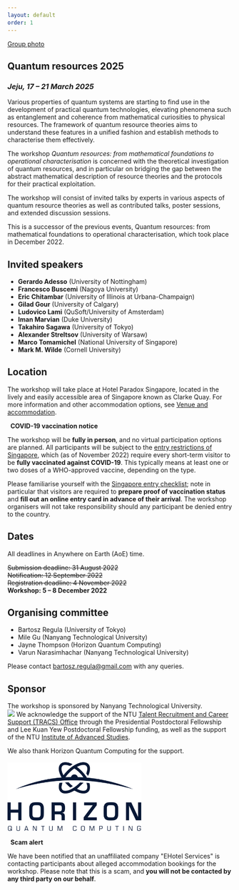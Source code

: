 ```yaml
---
layout: default
order: 1
---
```


[Group photo](/photo.jpg)

## Quantum resources 2025
<h3 class="lessspace"><em>Jeju, 17 &ndash; 21 March 2025</em></h3>

Various properties of quantum systems are starting to find use in the development of practical quantum technologies, elevating phenomena such as entanglement and coherence from mathematical curiosities to physical resources. The framework of quantum resource theories aims to understand these features in a unified fashion and establish methods to characterise them effectively.

The workshop *Quantum resources: from mathematical foundations to operational characterisation* is concerned with the theoretical investigation of quantum resources, and in particular on bridging the gap between the abstract mathematical description of resource theories and the protocols for their practical exploitation.

The workshop will consist of invited talks by experts in various aspects of quantum resource theories as well as contributed talks, poster sessions, and extended discussion sessions.

This is a successor of the previous events, Quantum resources: from mathematical foundations to operational characterisation, which took place in December 2022.


## Invited speakers

* **Gerardo Adesso** (University of Nottingham)
* **Francesco Buscemi** (Nagoya University) 
* **Eric Chitambar** (University of Illinois at Urbana-Champaign)
* **Gilad Gour** (University of Calgary)
* **Ludovico Lami** (QuSoft/University of Amsterdam)
* **Iman Marvian** (Duke University)
* **Takahiro Sagawa** (University of Tokyo)
* **Alexander Streltsov** (University of Warsaw)
* **Marco Tomamichel** (National University of Singapore)
* **Mark M. Wilde** (Cornell University)

## Location

The workshop will take place at Hotel Paradox Singapore, located in the lively and easily accessible area of Singapore known as Clarke Quay. For more information and other accommodation options, see [Venue and accommodation](/venue).

<div class="covid"><p><b><i class="fas fa-info-circle"></i>&nbsp; COVID-19 vaccination notice</b></p>
	<p>The workshop will be <b>fully in person</b>, and no virtual participation options are planned. All participants will be subject to the <a href="https://www.ica.gov.sg/enter-transit-depart/entering-singapore">entry restrictions of Singapore</a>, which (as of November 2022) require every short-term visitor to be <b>fully vaccinated against COVID-19</b>. This typically means at least one or two doses of a WHO-approved vaccine, depending on the type. </p>
	<p>Please familiarise yourself with the <a href="https://www.ica.gov.sg/enter-transit-depart/entering-singapore">Singapore entry checklist</a>; note in particular that visitors are required to <b>prepare proof of vaccination status</b> and <b>fill out an online entry card in advance of their arrival</b>. The workshop organisers will not take responsibility should any participant be denied entry to the country.</p>
</div>

## Dates

All deadlines in Anywhere on Earth (AoE) time.

~~Submission deadline: 31 August 2022~~   
~~Notification: 12 September 2022~~            
~~Registration deadline: 4 November 2022~~   
**Workshop: 5 &ndash; 8 December 2022**


## Organising committee

* Bartosz Regula (University of Tokyo)
* Mile Gu (Nanyang Technological University)
* Jayne Thompson (Horizon Quantum Computing)
* Varun Narasimhachar (Nanyang Technological University)

Please contact <a href="mailto:bartosz.regula@gmail.com">bartosz.regula@gmail.com</a> with any queries.

## Sponsor

The workshop is sponsored by Nanyang Technological University.<br /><a href="http://ntu.edu.sg"><img src="https://vectorlogoseek.com/wp-content/uploads/2019/10/nanyang-technological-university-ntu-vector-logo.png" width="400px" /></a>
We acknowledge the support of the NTU <a href="https://www.ntu.edu.sg/research/research-careers">Talent Recruitment and Career Support (TRACS) Office</a> through the Presidential Postdoctoral Fellowship and Lee Kuan Yew Postdoctoral Fellowship funding, as well as the support of the NTU <a href="https://www.ntu.edu.sg/ias">Institute of Advanced Studies</a>.

We also thank Horizon Quantum Computing for the support.<br /><br />
<a href="https://www.horizonquantum.com"><img src="/horizon.png" width="300px" /></a>


<div class="warning"><p><b><i class="fas fa-exclamation-triangle"></i>&nbsp; Scam alert</b></p>
	<p>We have been notified that an unaffiliated company "EHotel Services" is contacting participants about alleged accommodation bookings for the workshop. Please note that this is a scam, and <b>you will not be contacted by any third party on our behalf</b>.</p>
</div>
